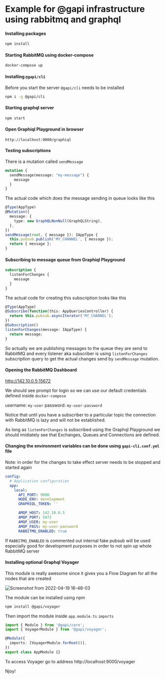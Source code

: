 # Example for @gapi infrastructure using rabbitmq and graphql

#### Installing packages

```bash
npm install
```

#### Starting RabbitMQ using docker-compose

```bash
docker-compose up
```

#### Installing `@gapi/cli`

Before you start the server `@gapi/cli` needs to be installed

```bash
npm i -g @gapi/cli
```

#### Starting graphql server

```bash
npm start
```

#### Open Graphiql Playground in browser

```
http://localhost:9000/graphiql
```

#### Testing subscriptions

There is a mutation called `sendMessage`

```graphql
mutation {
  sendMessage(message: "my-message") {
    message
  }
}
```

The actual code which does the message sending in queue looks like this

```typescript
@Type(AppType)
@Mutation({
  message: {
    type: new GraphQLNonNull(GraphQLString),
  },
})
sendMessage(root, { message }): IAppType {
  this.pubsub.publish('MY_CHANNEL', { message });
  return { message };
}
```

#### Subscribing to message queue from Graphiql Playground

```graphql
subscription {
  listenForChanges {
    message
  }
}
```

The actual code for creating this subscription looks like this

```typescript
@Type(AppType)
@Subscribe(function(this: AppQueriesController) {
  return this.pubsub.asyncIterator('MY_CHANNEL');
})
@Subscription()
listenForChanges(message: IAppType) {
  return message;
}
```

So actually we are publishing messages to the queue they are send to RabbitMQ and every listener aka subscriber is using `listenForChanges` subscription query to get the actual changes send by `sendMessage` mutation.

#### Opening the RabbitMQ Dashboard

http://142.10.0.5:15672

We should see prompt for login so we can use our default credentials defined inside `docker-compose`

username: `my-user`
password: `my-user-password`

Notice that until you have a subscriber to a particular topic the connection with RabbitMQ is lazy and will not be established.

As long as `listenForChanges` is subscribed using the Graphql Playground we should imidiately see that Exchanges, Queues and Connections are defined.

#### Changing the environment variables can be done using `gapi-cli.conf.yml` file

Note: in order for the changes to take effect server needs to be stopped and started again

```yml
config:
  # Application configuration
  app:
    local:
      API_PORT: 9000
      NODE_ENV: development
      GRAPHIQL_TOKEN: ''

      AMQP_HOST: 142.10.0.5
      AMQP_PORT: 5672
      AMQP_USER: my-user
      AMQP_PASS: my-user-password
      RABBITMQ_ENABLED: true
```

If `RABBITMQ_ENABLED` is commented out internal fake pubsub will be used especially good for development purposes in order to not spin up whole RabbitMQ server


#### Installing optional Graphql Voyager

This module is really awesome since it gives you a Flow Diagram for all the nodes that are created

![Screenshot from 2022-04-19 16-46-03](https://user-images.githubusercontent.com/19847933/164018212-320d06b1-5d14-4206-8b6a-cbe37443146a.png)


The module can be installed using npm

```bash
npm install @gapi/voyager
```

Then import the module inside `app.module.ts` `imports`

```typescript
import { Module } from '@gapi/core';
import { VoyagerModule } from '@gapi/voyager';

@Module({
  imports: [VoyagerModule.forRoot()],
})
export class AppModule {}
```

To access Voyager go to address http://localhost:9000/voyager

Njoy!
